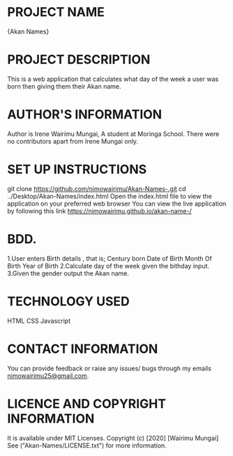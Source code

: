 
#  PROJECT NAME
  {Akan Names}

#  PROJECT DESCRIPTION
  This is a web application that calculates what day of the week a user was born then giving them their Akan name.

#  AUTHOR'S INFORMATION
  Author is Irene Wairimu Mungai, A student at Moringa School.
  There were no contributors apart from Irene Mungai only.

#  SET UP INSTRUCTIONS
  git clone https://github.com/nimowairimu/Akan-Names-.git
  cd ../Desktop/Akan-Names/index.html
  Open the index.html file to view the application on your preferred web browser
  You can view the live application by following this link https://nimowairimu.github.io/akan-name-/

#   BDD.
  1.User enters Birth details , that is;
        Century born
        Date of Birth
        Month Of Birth
        Year of Birth
  2.Calculate day of the week given the bithday input.
  3.Given the gender output the Akan name.
              
#   TECHNOLOGY USED
  HTML
  CSS
  Javascript

#  CONTACT INFORMATION
  You can provide feedback or raise any issues/ bugs through my emails nimowairimu25@gmail.com.


#  LICENCE AND COPYRIGHT INFORMATION
  It is available under MIT Licenses.
  Copyright (c) [2020] [Wairimu Mungai]
  See ("Akan-Names/LICENSE.txt") for more information.
